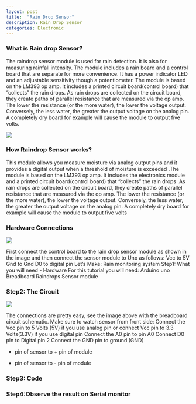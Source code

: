 ```yaml
---
layout: post
title:  "Rain Drop Sensor"
description: Rain Drop Sensor
categories: Electronic
---
```

 
 
 
### What is Rain drop Sensor?
The raindrop sensor module is used for rain detection. It is also for measuring rainfall intensity. The module includes a rain board and a control board that are separate for more convenience.
It has a power indicator LED and an adjustable sensitivity though a potentiometer. The module is based on the LM393 op amp. It includes a printed circuit board(control board) that “collects” the rain drops. As rain drops are collected on the circuit board, they create paths of parallel resistance that are measured via the op amp. The lower the resistance (or the more water), the lower the voltage output. Conversely, the less water, the greater the output voltage on the analog pin. A completely dry board for example will cause the module to output five volts.

![]({{site.baseurl}}/images/Electronic/chap18/1.jpg)

### How Raindrop Sensor works?
This module allows you measure moisture via analog output pins and it provides a digital output when a threshold of moisture is exceeded .The module is based on the LM393 op amp.
It includes the electronics module and a printed circuit board(control board) that “collects” the rain drops .As rain drops are collected on the circuit board, they create paths of parallel resistance that are measured via the op amp. The lower the resistance (or the more water), the lower the voltage output. Conversely, the less water, the greater the output voltage on the analog pin. A completely dry board for example will cause the module to output five volts

### Hardware Connections

![]({{site.baseurl}}/images/Electronic/chap18/2.jpg)

First connect the control board to the rain drop sensor module as shown in the image and then connect the sensor module to Uno as follows:
Vcc to 5V
Gnd to Gnd
D0 to digital pin
Let’s Make:
Rain monitoring system
Step1: What you will need - Hardware
For this tutorial you will need:
Arduino uno
Breadboard
Raindrops Sensor module


### Step2: The Circuit

![]({{site.baseurl}}/images/Electronic/chap18/3.png)




The connections are pretty easy, see the image above with the breadboard circuit schematic.
Make sure to watch sensor from front side:
Connect the Vcc pin to 5 Volts (5V) if you use analog pin or connect Vcc pin to 3.3 Volts(3.3V) if you use digital pin
Connect the A0  pin to pin A0
Connect D0 pin to Digital pin 2
Connect the GND pin to ground (GND)
+ pin of sensor to + pin of module
- pin of sensor to - pin of module



### Step3: Code

<script src="https://gist.github.com/saylitechno/91b44114a33f645ec778347ef42b70c2.js"></script>


### Step4:Observe the result on Serial monitor
